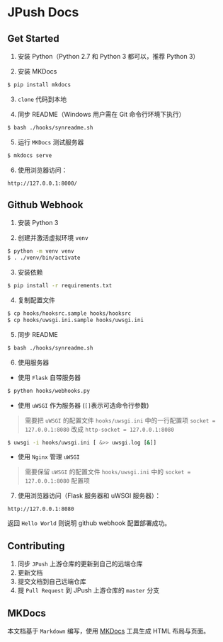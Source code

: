 JPush Docs
==========

## Get Started

1. 安装 Python（Python 2.7 和 Python 3 都可以，推荐 Python 3）

2. 安装 MKDocs

```bash
$ pip install mkdocs
```

3. `clone` 代码到本地

4. 同步 README（Windows 用户需在 Git 命令行环境下执行）

```bash
$ bash ./hooks/synreadme.sh
```

5. 运行 `MKDocs` 测试服务器

```bash
$ mkdocs serve
```

6. 使用浏览器访问：

```
http://127.0.0.1:8000/
```

## Github Webhook

1. 安装 Python 3

2. 创建并激活虚拟环境 `venv`

```bash
$ python -m venv venv
$ . ./venv/bin/activate
```

3. 安装依赖

```bash
$ pip install -r requirements.txt
```

4. 复制配置文件

```bash
$ cp hooks/hooksrc.sample hooks/hooksrc
$ cp hooks/uwsgi.ini.sample hooks/uwsgi.ini
```

5. 同步 README

```bash
$ bash ./hooks/synreadme.sh
```

6. 使用服务器

- 使用 `Flask` 自带服务器

```bash
$ python hooks/webhooks.py
```

- 使用 `uWSGI` 作为服务器 (`[]`表示可选命令行参数)

> 需要把 `uWSGI` 的配置文件 `hooks/uwsgi.ini` 中的一行配置项 `socket = 127.0.0.1:8080` 改成 `http-socket = 127.0.0.1:8080`

```bash
$ uwsgi -i hooks/uwsgi.ini [ &>> uwsgi.log [&]]
```

- 使用 `Nginx` 管理 `uWSGI`

> 需要保留 `uWSGI` 的配置文件 `hooks/uwsgi.ini` 中的 `socket = 127.0.0.1:8080` 配置项

7. 使用浏览器访问（Flask 服务器和 uWSGI 服务器）：

```
http://127.0.0.1:8080
```

返回 `Hello World` 则说明 github webhook 配置部署成功。

## Contributing

1. 同步 `JPush` 上游仓库的更新到自己的远端仓库
2. 更新文档
3. 提交文档到自己远端仓库
4. 提 `Pull Request` 到 JPush 上游仓库的 `master` 分支

## MKDocs
本文档基于 `Markdown` 编写，使用 [MKDocs](https://github.com/tomchristie/mkdocs) 工具生成 HTML 布局与页面。
